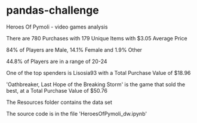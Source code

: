 # pandas-challenge
Heroes Of Pymoli - video games analysis

There are 780 Purchases with 179 Unique Items with $3.05 Average Price

84% of Players are Male, 14.1% Female and 1.9% Other

44.8% of Players are in a range of 20-24

One of the top spenders is Lisosia93 with a Total Purchase Value of $18.96

'Oathbreaker, Last Hope of the Breaking Storm' is the game that sold the best, at a Total Purchase Value of $50.76

The Resources folder contains the data set

The source code is in the file 'HeroesOfPymoli_dw.ipynb'
